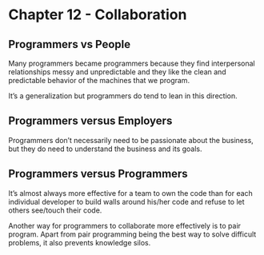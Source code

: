 # Chapter 12 - Collaboration

## Programmers vs People

Many programmers became programmers because they find interpersonal relationships messy and unpredictable and they like the clean and predictable behavior of the machines that we program.

It’s a generalization but programmers do tend to lean in this direction.

## Programmers versus Employers

Programmers don’t necessarily need to be passionate about the business, but they do need to understand the business and its goals.

## Programmers versus Programmers

It’s almost always more effective for a team to own the code than for each individual developer to build walls around his/her code and refuse to let others see/touch their code.

Another way for programmers to collaborate more effectively is to pair program. Apart from pair programming being the best way to solve difficult problems, it also prevents knowledge silos.
